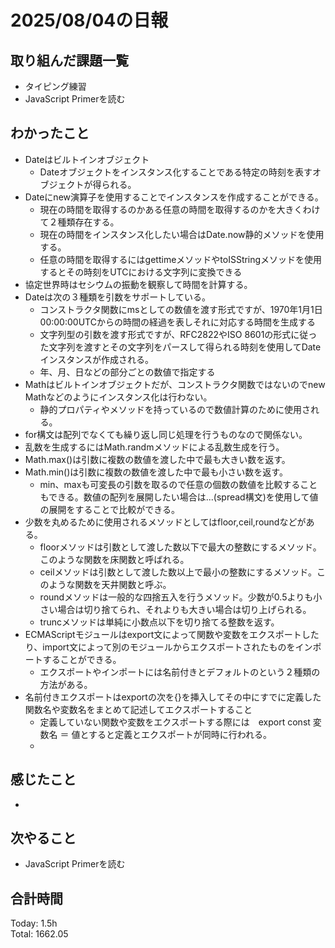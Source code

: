# 2025/08/04の日報
## 取り組んだ課題一覧
* タイピング練習
* JavaScript Primerを読む
## わかったこと 
* Dateはビルトインオブジェクト
  * Dateオブジェクトをインスタンス化することである特定の時刻を表すオブジェクトが得られる。
* Dateにnew演算子を使用することでインスタンスを作成することができる。
  * 現在の時間を取得するのかある任意の時間を取得するのかを大きくわけて２種類存在する。
  * 現在の時間をインスタンス化したい場合はDate.now静的メソッドを使用する。
  * 任意の時間を取得するにはgettimeメソッドやtoISStringメソッドを使用するとその時刻をUTCにおける文字列に変換できる
* 協定世界時はセシウムの振動を観察して時間を計算する。
* Dateは次の３種類を引数をサポートしている。
  * コンストラクタ関数にmsとしての数値を渡す形式ですが、1970年1月1日00:00:00UTCからの時間の経過を表しそれに対応する時間を生成する
  * 文字列型の引数を渡す形式ですが、RFC2822やISO 8601の形式に従った文字列を渡すとその文字列をパースして得られる時刻を使用してDateインスタンスが作成される。
  * 年、月、日などの部分ごとの数値で指定する
* Mathはビルトインオブジェクトだが、コンストラクタ関数ではないのでnew Mathなどのようにインスタンス化は行わない。
  * 静的プロパティやメソッドを持っているので数値計算のために使用される。
* for構文は配列でなくても繰り返し同じ処理を行うものなので関係ない。
* 乱数を生成するにはMath.randmメソッドによる乱数生成を行う。
* Math.max()は引数に複数の数値を渡した中で最も大きい数を返す。
* Math.min()は引数に複数の数値を渡した中で最も小さい数を返す。
  * min、maxも可変長の引数を取るので任意の個数の数値を比較することもできる。数値の配列を展開したい場合は...(spread構文)を使用して値の展開をすることで比較ができる。
* 少数を丸めるために使用されるメソッドとしてはfloor,ceil,roundなどがある。
  * floorメソッドは引数として渡した数以下で最大の整数にするメソッド。このような関数を床関数と呼ばれる。
  * ceilメソッドは引数として渡した数以上で最小の整数にするメソッド。このような関数を天井関数と呼ぶ。
  * roundメソッドは一般的な四捨五入を行うメソッド。少数が0.5よりも小さい場合は切り捨てられ、それよりも大きい場合は切り上げられる。
  * truncメソッドは単純に小数点以下を切り捨てる整数を返す。
* ECMAScriptモジュールはexport文によって関数や変数をエクスポートしたり、import文によって別のモジュールからエクスポートされたものをインポートすることができる。
  * エクスポートやインポートには名前付きとデフォルトのという２種類の方法がある。
* 名前付きエクスポートはexportの次を{}を挿入してその中にすでに定義した関数名や変数名をまとめて記述してエクスポートすること
  * 定義していない関数や変数をエクスポートする際には　export const 変数名 ＝ 値とすると定義とエクスポートが同時に行われる。
  * 
## 感じたこと
* 
## 次やること
* JavaScript Primerを読む
##  合計時間 
Today: 1.5h<br>
Total: 1662.05
